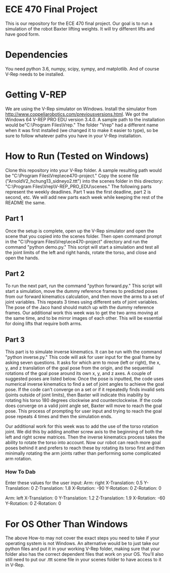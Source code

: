 # ECE 470 Final Project
This is our repository for the ECE 470 final project.  Our goal is to run a simulation of the robot Baxter lifting weights.  It will try different lifts and have good form.

# Dependencies
You need python 3.6, numpy, scipy, sympy, and matplotlib.  And of course V-Rep needs to be installed.

# Getting V-REP
We are using the V-Rep simulator on Windows.  Install the simulator from http://www.coppeliarobotics.com/previousversions.html.  We got the Windows 64 V-REP PRO EDU version 3.4.0.  A sample path to the installation would be"C:\Program Files\Vrep." The folder "Vrep" had a different name when it was first installed (we changed it to make it easier to type), so be sure to follow whatever paths you have in your V-Rep installation.

# How to Run (Tested on Windows)
Clone this repository into your V-Rep folder.  A sample resulting path would be "C:\Program Files\Vrep\ece470-project."  Copy the scene file ("ArnoldV2_hchung13_sidneyo2.ttt") into the scenes folder in this directory: "C:\Program Files\Vrep\V-REP_PRO_EDU\scenes." The following parts represent the weekly deadlines.  Part 1 was the first deadline, part 2 is second, etc.  We will add new parts each week while keeping the rest of the README the same.

## Part 1
Once the setup is complete, open up the V-Rep simulator and open the scene that you copied into the scenes folder.  Then open command prompt in the "C:\Program Files\Vrep\ece470-project" directory and run the command "python demo.py."  This script will start a simulation and test all the joint limits of the left and right hands, rotate the torso, and close and open the hands.

## Part 2
To run the next part, run the command "python forward.py."  This script will start a simulation, move the dummy reference frames to predicted poses from our forward kinematics calculation, and then move the arms to a set of joint variables.  This repeats 3 times using different sets of joint variables.  The pose of the Jaco hand should match up with the dummy reference frames.  Our additional work this week was to get the two arms moving at the same time, and to be mirror images of each other.  This will be essential for doing lifts that require both arms.

## Part 3
This part is to simulate inverse kinematics.  It can be run with the command "python inverse.py."  This code will ask for user input for the goal frame by asking seven questions.  It asks for which arm to move (left or right), the x, y, and z translation of the goal pose from the origin, and the sequential rotations of the goal pose around its own x, y, and z axes.  A couple of suggested poses are listed below.  Once the pose is inputted, the code uses numerical inverse kinematics to find a set of joint angles to achieve the goal pose.  If the code can't converge on a set or if it repeatedly finds invalid sets (joints outside of joint limits), then Baxter will indicate this inability by rotating his torso 180 degrees clockwise and counterclockwise.  If the code does converge on a valid joint angle set, Baxter will move to reach the goal pose.  This process of prompting for user input and trying to reach the goal pose repeats 4 times and then the simulation ends.  

Our additional work for this week was to add the use of the torso rotation joint.  We did this by adding another screw axis to the beginning of both the left and right screw matrices.  Then the inverse kinematics process takes the ability to rotate the torso into account.  Now our robot can reach more goal poses behind it and prefers to reach these by rotating its torso first and then minimally rotating the arm joints rather than performing some complicated arm rotation.

### How To Dab
Enter these values for the user input:
Arm: right
X-Translation: 0.5
Y-Translation: 0
Z-Translation: 1.8
X-Rotation: -90
Y-Rotation: 0
Z-Rotation: 0

Arm: left
X-Translation: 0
Y-Translation: 1.2
Z-Translation: 1.9
X-Rotation: -60
Y-Rotation: 0
Z-Rotation: 0

# For OS Other Than Windows
The above How-to may not cover the exact steps you need to take if your operating system is not Windows.  An alternative would be to just take our python files and put it in your working V-Rep folder, making sure that your folder also has the correct dependent files that work on your OS.  You'll also still need to put our .ttt scene file in your scenes folder to have access to it in V-Rep.
